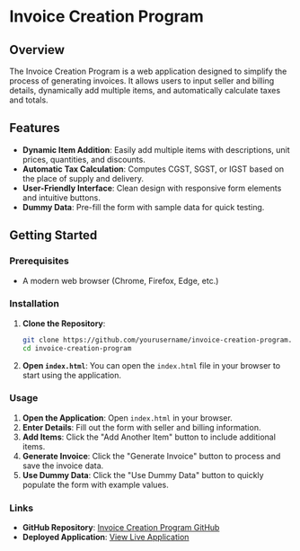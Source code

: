 # Invoice Creation Program

## Overview

The Invoice Creation Program is a web application designed to simplify the process of generating invoices. It allows users to input seller and billing details, dynamically add multiple items, and automatically calculate taxes and totals. 

## Features

- **Dynamic Item Addition**: Easily add multiple items with descriptions, unit prices, quantities, and discounts.
- **Automatic Tax Calculation**: Computes CGST, SGST, or IGST based on the place of supply and delivery.
- **User-Friendly Interface**: Clean design with responsive form elements and intuitive buttons.
- **Dummy Data**: Pre-fill the form with sample data for quick testing.

## Getting Started

### Prerequisites

- A modern web browser (Chrome, Firefox, Edge, etc.)

### Installation

1. **Clone the Repository**:

   ```bash
   git clone https://github.com/yourusername/invoice-creation-program.git
   cd invoice-creation-program
   ```

2. **Open `index.html`**: You can open the `index.html` file in your browser to start using the application.

### Usage

1. **Open the Application**: Open `index.html` in your browser.
2. **Enter Details**: Fill out the form with seller and billing information.
3. **Add Items**: Click the "Add Another Item" button to include additional items.
4. **Generate Invoice**: Click the "Generate Invoice" button to process and save the invoice data.
5. **Use Dummy Data**: Click the "Use Dummy Data" button to quickly populate the form with example values.

### Links

- **GitHub Repository**: [Invoice Creation Program GitHub](https://github.com/yourusername/invoice-creation-program)
- **Deployed Application**: [View Live Application](https://your-deployment-link.com)
